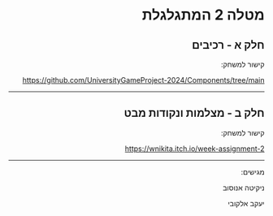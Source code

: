 <div dir='rtl' lang='he'>

# מטלה 2 המתגלגלת
## חלק א - רכיבים
קישור למשחק:


https://github.com/UniversityGameProject-2024/Components/tree/main

---
## חלק ב - מצלמות ונקודות מבט

קישור למשחק:

https://wnikita.itch.io/week-assignment-2

---
  
מגישים:

ניקיטה אנוסוב 

יעקב אלקובי 

